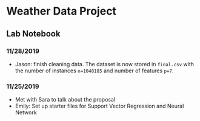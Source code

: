 # Weather Data Project

## Lab Notebook

### 11/28/2019
- Jason: finish cleaning data. The dataset is now stored in `final.csv` with the number of instances `n=1048185` and number of features `p=7`. 

### 11/25/2019
- Met with Sara to talk about the proposal
- Emily: Set up starter files for Support Vector Regression and Neural Network